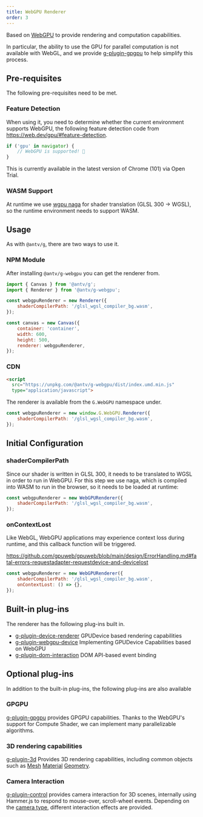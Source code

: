 ```yaml
---
title: WebGPU Renderer
order: 3
---
```


Based on [WebGPU](https://www.w3.org/TR/webgpu/) to provide rendering and computation capabilities.

In particular, the ability to use the GPU for parallel computation is not available with WebGL, and we provide [g-plugin-gpgpu](/plugins/gpgpu) to help simplify this process.

## Pre-requisites

The following pre-requisites need to be met.

### Feature Detection

When using it, you need to determine whether the current environment supports WebGPU, the following feature detection code from <https://web.dev/gpu/#feature-detection>.

```js
if ('gpu' in navigator) {
    // WebGPU is supported! 🎉
}
```

This is currently available in the latest version of Chrome (101) via Open Trial.

### WASM Support

At runtime we use [wgpu naga](https://github.com/gfx-rs/naga) for shader translation (GLSL 300 -> WGSL), so the runtime environment needs to support WASM.

## Usage

As with `@antv/g`, there are two ways to use it.

### NPM Module

After installing `@antv/g-webgpu` you can get the renderer from.

```js
import { Canvas } from '@antv/g';
import { Renderer } from '@antv/g-webgpu';

const webgpuRenderer = new Renderer({
    shaderCompilerPath: '/glsl_wgsl_compiler_bg.wasm',
});

const canvas = new Canvas({
    container: 'container',
    width: 600,
    height: 500,
    renderer: webgpuRenderer,
});
```

### CDN

```html
<script
  src="https://unpkg.com/@antv/g-webgpu/dist/index.umd.min.js"
  type="application/javascript">
```

The renderer is available from the `G.WebGPU` namespace under.

```js
const webgpuRenderer = new window.G.WebGPU.Renderer({
    shaderCompilerPath: '/glsl_wgsl_compiler_bg.wasm',
});
```

## Initial Configuration

### shaderCompilerPath

Since our shader is written in GLSL 300, it needs to be translated to WGSL in order to run in WebGPU. For this step we use naga, which is compiled into WASM to run in the browser, so it needs to be loaded at runtime:

```js
const webgpuRenderer = new WebGPURenderer({
    shaderCompilerPath: '/glsl_wgsl_compiler_bg.wasm',
});
```

### onContextLost

Like WebGL, WebGPU applications may experience context loss during runtime, and this callback function will be triggered.

<https://github.com/gpuweb/gpuweb/blob/main/design/ErrorHandling.md#fatal-errors-requestadapter-requestdevice-and-devicelost>

```js
const webgpuRenderer = new WebGPURenderer({
    shaderCompilerPath: '/glsl_wgsl_compiler_bg.wasm',
    onContextLost: () => {},
});
```

## Built-in plug-ins

The renderer has the following plug-ins built in.

- [g-plugin-device-renderer](/plugins/device-renderer) GPUDevice based rendering capabilities
- [g-plugin-webgpu-device](/plugins/device-renderer) Implementing GPUDevice Capabilities based on WebGPU
- [g-plugin-dom-interaction](/plugins/dom-interaction) DOM API-based event binding

## Optional plug-ins

In addition to the built-in plug-ins, the following plug-ins are also available

### GPGPU

[g-plugin-gpgpu](/plugins/gpgpu) provides GPGPU capabilities. Thanks to the WebGPU's support for Compute Shader, we can implement many parallelizable algorithms.

### 3D rendering capabilities

[g-plugin-3d](/plugins/3d) Provides 3D rendering capabilities, including common objects such as [Mesh](/api/3d/mesh) [Material](/api/3d/material) [Geometry](/api/3d/geometry).

### Camera Interaction

[g-plugin-control](/plugins/control) provides camera interaction for 3D scenes, internally using Hammer.js to respond to mouse-over, scroll-wheel events. Depending on the [camera type](/api/camera/intro), different interaction effects are provided.
